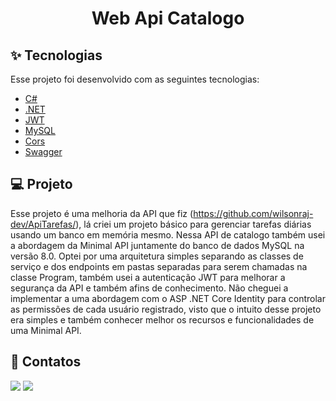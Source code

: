 <h1 align="center"> Web Api Catalogo</h1>

## ✨ Tecnologias

Esse projeto foi desenvolvido com as seguintes tecnologias:

- [C#](https://learn.microsoft.com/en-us/dotnet/csharp/)
- [.NET](https://learn.microsoft.com/en-us/dotnet/)
- [JWT](https://jwt.io)
- [MySQL](https://dev.mysql.com/doc/refman/8.0/en/)
- [Cors](https://developer.mozilla.org/en-US/docs/Web/HTTP/CORS)
- [Swagger](https://swagger.io)

## 💻 Projeto

Esse projeto é uma melhoria da API que fiz (https://github.com/wilsonraj-dev/ApiTarefas/), lá criei um projeto básico para gerenciar
tarefas diárias usando um banco em memória mesmo. Nessa API de catalogo também usei a abordagem da Minimal API juntamente do banco de dados
MySQL na versão 8.0.
Optei por uma arquitetura simples separando as classes de serviço e dos endpoints em pastas separadas para serem chamadas na classe Program,
também usei a autenticação JWT para melhorar a segurança da API e também afins de conhecimento. Não cheguei a implementar a uma abordagem com
o ASP .NET Core Identity para controlar as permissões de cada usuário registrado, visto que o intuito desse projeto era simples e também conhecer melhor os
recursos e funcionalidades de uma Minimal API.

## 📧 Contatos

<div>
  <a href="https://www.linkedin.com/in/wilsonjuniordev/" target="_blank"><img src="https://img.shields.io/badge/LinkedIn-0077B5?style=for-the-badge&logo=linkedin&logoColor=white"    target="_blank"></a>
  <a href="wilson.assis.junior@gmail.com"><img src="https://img.shields.io/badge/Gmail-D14836?style=for-the-badge&logo=gmail&logoColor=white" target="_blank"></a>
</div>
